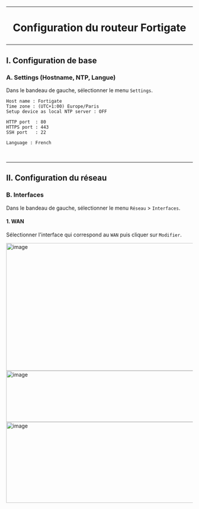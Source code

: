 -----------------------------------------------------------------------------------------------------------------------
# <p align='center'> Configuration du routeur Fortigate </p>
-----------------------------------------------------------------------------------------------------------------------
## I. Configuration de base
### A. Settings (Hostname, NTP, Langue)
Dans le bandeau de gauche, sélectionner le menu `Settings`.

```
Host name : Fortigate
Time zone : (UTC+1:00) Europe/Paris
Setup device as local NTP server : OFF

HTTP port  : 80
HTTPS port : 443
SSH port   : 22

Language : French
```

<br />

-----------------------------------------------------------------------------------------------------------------------
## II. Configuration du réseau
### B. Interfaces
Dans le bandeau de gauche, sélectionner le menu `Réseau` > `Interfaces`.
#### 1. WAN
Sélectionner l'interface qui correspond au `WAN` puis cliquer sur `Modifier`.

<img width="869" height="344" alt="image" src="https://github.com/user-attachments/assets/e9386b81-0197-428e-ae30-89ebb9c47a0e" />

<img width="860" height="138" alt="image" src="https://github.com/user-attachments/assets/459f20cb-a727-432a-a1da-8830c64ffbfe" />

<img width="856" height="218" alt="image" src="https://github.com/user-attachments/assets/328bff8f-4637-499e-94f8-b12e0362cf0c" />
